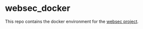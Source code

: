 # websec_docker
This repo contains the docker environment for the [websec project](https://github.com/brotSchimmelt/websec).
